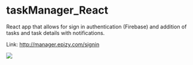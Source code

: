# taskManager_React
React app that allows for sign in authentication (Firebase) and addition of tasks and task details with notifications.

Link: http://manager.epizy.com/signin

![](estateproperties.png)
